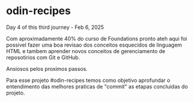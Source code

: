 # odin-recipes

Day 4 of this third journey - Feb 6, 2025

Com aproximadamente 40% do curso de Foundations pronto ateh aqui foi possivel fazer uma boa revisao dos conceitos esquecidos de linguagem HTML e tambem aprender novos conceitos de gerenciamento de reposotirios com Git e GitHub.

Ansiosos pelos proximos passos.

Para esse projeto #odin-recipes temos como objetivo aprofundar o entendimento das melhores praticas de "commit" as etapas concluidas do projeto.